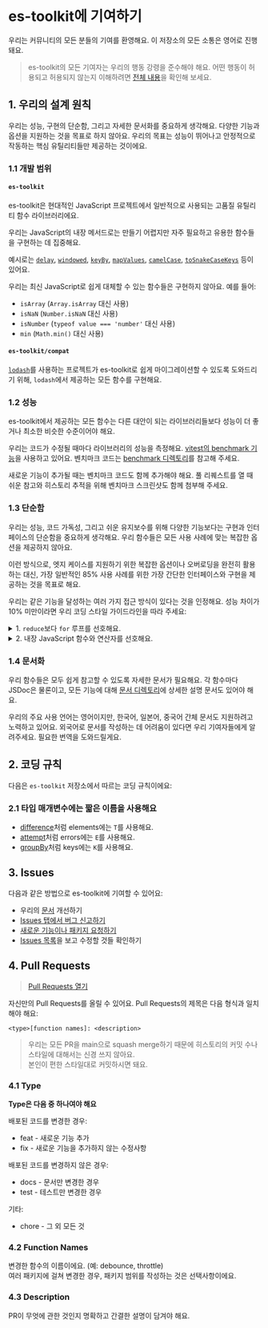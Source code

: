 # es-toolkit에 기여하기

우리는 커뮤니티의 모든 분들의 기여를 환영해요. 이 저장소의 모든 소통은 영어로 진행돼요.

> es-toolkit의 모든 기여자는 우리의 행동 강령을 준수해야 해요. 어떤 행동이 허용되고 허용되지 않는지 이해하려면 [전체 내용](./CODE_OF_CONDUCT.md)을 확인해 보세요.

## 1. 우리의 설계 원칙

우리는 성능, 구현의 단순함, 그리고 자세한 문서화를 중요하게 생각해요. 다양한 기능과 옵션을 지원하는 것을 목표로 하지 않아요. 우리의 목표는 성능이 뛰어나고 안정적으로 작동하는 핵심 유틸리티들만 제공하는 것이에요.

### 1.1 개발 범위

#### `es-toolkit`

es-toolkit은 현대적인 JavaScript 프로젝트에서 일반적으로 사용되는 고품질 유틸리티 함수 라이브러리에요.

우리는 JavaScript의 내장 메서드로는 만들기 어렵지만 자주 필요하고 유용한 함수들을 구현하는 데 집중해요.

예시로는 [`delay`](https://es-toolkit.dev/reference/promise/delay.html), [`windowed`](https://es-toolkit.dev/reference/array/windowed.html), [`keyBy`](https://es-toolkit.dev/reference/array/keyBy.html), [`mapValues`](https://es-toolkit.dev/reference/object/mapValues.html), [`camelCase`](https://es-toolkit.dev/reference/string/camelCase.html), [`toSnakeCaseKeys`](https://es-toolkit.dev/reference/object/toSnakeCaseKeys.html) 등이 있어요.

우리는 최신 JavaScript로 쉽게 대체할 수 있는 함수들은 구현하지 않아요. 예를 들어:

- `isArray` (`Array.isArray` 대신 사용)
- `isNaN` (`Number.isNaN` 대신 사용)
- `isNumber` (`typeof value === 'number'` 대신 사용)
- `min` (`Math.min()` 대신 사용)

#### `es-toolkit/compat`

[`lodash`](https://lodash.com/docs/4.17.15)를 사용하는 프로젝트가 es-toolkit로 쉽게 마이그레이션할 수 있도록 도와드리기 위해, `lodash`에서 제공하는 모든 함수를 구현해요.

### 1.2 성능

es-toolkit에서 제공하는 모든 함수는 다른 대안이 되는 라이브러리들보다 성능이 더 좋거나 최소한 비슷한 수준이어야 해요.

우리는 코드가 수정될 때마다 라이브러리의 성능을 측정해요. [vitest의 benchmark 기능](https://vitest.dev/api/#bench)을 사용하고 있어요. 벤치마크 코드는 [benchmark 디렉토리](https://github.com/toss/es-toolkit/tree/main/benchmarks)를 참고해 주세요.

새로운 기능이 추가될 때는 벤치마크 코드도 함께 추가해야 해요. 풀 리퀘스트를 열 때 쉬운 참고와 히스토리 추적을 위해 벤치마크 스크린샷도 함께 첨부해 주세요.

### 1.3 단순함

우리는 성능, 코드 가독성, 그리고 쉬운 유지보수를 위해 다양한 기능보다는 구현과 인터페이스의 단순함을 중요하게 생각해요. 우리 함수들은 모든 사용 사례에 맞는 복잡한 옵션을 제공하지 않아요.

이런 방식으로, 엣지 케이스를 지원하기 위한 복잡한 옵션이나 오버로딩을 완전히 활용하는 대신, 가장 일반적인 85% 사용 사례를 위한 가장 간단한 인터페이스와 구현을 제공하는 것을 목표로 해요.

우리는 같은 기능을 달성하는 여러 가지 접근 방식이 있다는 것을 인정해요. 성능 차이가 10% 미만이라면 우리 코딩 스타일 가이드라인을 따라 주세요:

<details>
<summary>
1. <code>reduce</code>보다 <code>for</code> 루프를 선호해요.
</summary>

대부분의 경우, `reduce`보다 `for` 루프를 사용하는 것을 선호해요. [immer](https://github.com/immerjs/immer)와 같은 도구 없이는 `reduce`로 불변성을 유지하는 것이 어려울 수 있고, 함수형 프로그래밍은 일반적으로 지역적 가변성을 허용하기 때문이에요.

예를 들어, `keyBy`를 `reduce` 대신 `for ... of` 루프를 사용해서 구현하는 것을 선호해요.

```typescript
export function keyBy<T, K extends PropertyKey>(arr: readonly T[], getKeyFromItem: (item: T) => K): Record<K, T> {
  const result = {} as Record<K, T>;

  for (const item of arr) {
    const key = getKeyFromItem(item);
    result[key] = item;
  }

  return result;
}
```

</details>

<details>
<summary>
2. 내장 JavaScript 함수와 연산자를 선호해요.
</summary>

`Array.isArray()`, `typeof value === 'string'`, `Number.isNaN()`과 같은 내장 JavaScript 함수, 메서드, 연산자를 사용하는 것을 선호해요. `es-toolkit`이나 다른 라이브러리의 `isArray()`, `isString()`, `isNaN()`과 같은 커스텀 함수는 사용하지 마세요.

이렇게 하면 코드를 더 간결하게 유지하고, 불필요한 함수 호출을 제거하며, 함수 간의 결합도를 줄일 수 있어요.

</details>

### 1.4 문서화

우리 함수들은 모두 쉽게 참고할 수 있도록 자세한 문서가 필요해요. 각 함수마다 JSDoc은 물론이고, 모든 기능에 대해 [문서 디렉토리](https://github.com/toss/es-toolkit/tree/main/docs)에 상세한 설명 문서도 있어야 해요.

우리의 주요 사용 언어는 영어이지만, 한국어, 일본어, 중국어 간체 문서도 지원하려고 노력하고 있어요. 외국어로 문서를 작성하는 데 어려움이 있다면 우리 기여자들에게 알려주세요. 필요한 번역을 도와드릴게요.

## 2. 코딩 규칙

다음은 `es-toolkit` 저장소에서 따르는 코딩 규칙이에요:

### 2.1 타입 매개변수에는 짧은 이름을 사용해요

- [difference](https://es-toolkit.dev/reference/array/difference.html)처럼 elements에는 `T`를 사용해요.
- [attempt](https://es-toolkit.dev/reference/util/attempt.html)처럼 errors에는 `E`를 사용해요.
- [groupBy](https://es-toolkit.dev/reference/array/groupBy.html)처럼 keys에는 `K`를 사용해요.

## 3. Issues

다음과 같은 방법으로 es-toolkit에 기여할 수 있어요:

- 우리의 [문서](https://es-toolkit.dev) 개선하기
- [Issues 탭에서 버그 신고하기](https://github.com/toss/es-toolkit/issues/new/choose)
- [새로운 기능이나 패키지 요청하기](https://github.com/toss/es-toolkit/issues/new/choose)
- [Issues 목록](https://github.com/toss/es-toolkit/issues)을 보고 수정할 것들 확인하기

## 4. Pull Requests

> [Pull Requests 열기](https://github.com/toss/es-toolkit/compare) <br/>

자신만의 Pull Requests를 올릴 수 있어요. Pull Requests의 제목은 다음 형식과 일치해야 해요:

```
<type>[function names]: <description>
```

> 우리는 모든 PR을 main으로 squash merge하기 때문에 히스토리의 커밋 수나 스타일에 대해서는 신경 쓰지 않아요. <br/>
> 본인이 편한 스타일대로 커밋하시면 돼요.

### 4.1 Type

**Type은 다음 중 하나여야 해요**

배포된 코드를 변경한 경우:

- feat - 새로운 기능 추가
- fix - 새로운 기능을 추가하지 않는 수정사항

배포된 코드를 변경하지 않은 경우:

- docs - 문서만 변경한 경우
- test - 테스트만 변경한 경우

기타:

- chore - 그 외 모든 것

### 4.2 Function Names

변경한 함수의 이름이에요. (예: debounce, throttle)
<br/>
여러 패키지에 걸쳐 변경한 경우, 패키지 범위를 작성하는 것은 선택사항이에요.

### 4.3 Description

PR이 무엇에 관한 것인지 명확하고 간결한 설명이 담겨야 해요.
